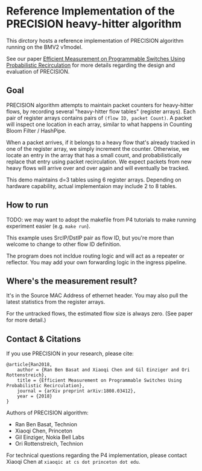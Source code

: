 # Reference Implementation of the PRECISION heavy-hitter algorithm

This dirctory hosts a reference implementation of PRECISION algorithm running on the BMV2 v1model.

See our paper [Efficient Measurement on Programmable Switches Using Probabilistic Recirculation](https://arxiv.org/abs/1808.03412) for more details regarding the design and evaluation of PRECISION.

## Goal

PRECISION algorithm attempts to maintain packet counters for heavy-hitter flows, by recording several "heavy-hitter flow tables" (register arrays). Each pair of register arrays contains pairs of `(flow ID, packet Count)`. A packet will inspect one location in each array, similar to what happens in Counting Bloom Filter / HashPipe.

When a packet arrives, if it belongs to a heavy flow that's already tracked in one of the register array, we simply increment the counter. Otherwise, we locate an entry in the array that has a small count, and probabilistically replace that entry using packet recirculation. We expect packets from new heavy flows will arrive over and over again and will eventually be tracked.

This demo maintains d=3 tables using 6 register arrays. Depending on hardware capability, actual implementaion may include 2 to 8 tables.


## How to run
TODO: we may want to adopt the makefile from P4 tutorials to make running experiment easier (e.g. `make run`).

This example uses SrcIP/DstIP pair as flow ID, but you're more than welcome to change to other flow ID definition.

The program does not incldue routing logic and will act as a repeater or reflector. You may add your own forwarding logic in the ingress pipeline.

## Where's the measurement result?
It's in the Source MAC Address of ethernet header. You may also pull the latest statistics from the register arrays.

For the untracked flows, the estimated flow size is always zero. (See paper for more detail.)

## Contact & Citations

If you use PRECISION in your research, please cite:

	@article{Ran2018,
		author = {Ran Ben Basat and Xiaoqi Chen and Gil Einziger and Ori Rottenstreich},
		title = {Efficient Measurement on Programmable Switches Using Probabilistic Recirculation},
		journal = {arXiv preprint arXiv:1808.03412},
		year = {2018}
	}


Authors of PRECISION algorithm:
- Ran Ben Basat, Technion
- Xiaoqi Chen, Princeton
- Gil Einziger, Nokia Bell Labs
- Ori Rottenstreich, Technion

For technical questions regarding the P4 implementation, please contact Xiaoqi Chen at `xiaoqic at cs dot princeton dot edu`.
